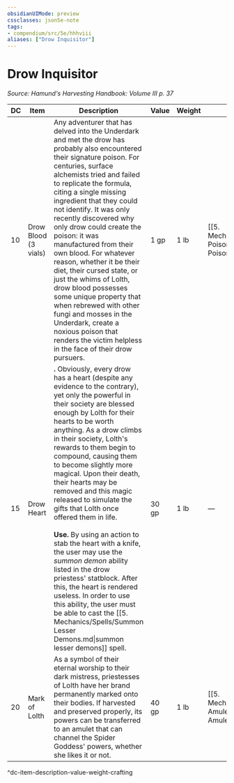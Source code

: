 ```yaml
---
obsidianUIMode: preview
cssclasses: json5e-note
tags:
- compendium/src/5e/hhhviii
aliases: ["Drow Inquisitor"]
---
```

# Drow Inquisitor
*Source: Hamund's Harvesting Handbook: Volume III p. 37* 

| DC | Item | Description | Value | Weight | Crafting |
|----|------|-------------|-------|--------|----------|
| 10 | Drow Blood (3 vials) | Any adventurer that has delved into the Underdark and met the drow has probably also encountered their signature poison. For centuries, surface alchemists tried and failed to replicate the formula, citing a single missing ingredient that they could not identify. It was only recently discovered why only drow could create the poison: it was manufactured from their own blood. For whatever reason, whether it be their diet, their cursed state, or just the whims of Lolth, drow blood possesses some unique property that when rebrewed with other fungi and mosses in the Underdark, create a noxious poison that renders the victim helpless in the face of their drow pursuers. | 1 gp | 1 lb | [[5. Mechanics/Items/Drow Poison.md\|Drow Poison]] |
| 15 | Drow Heart | **.** Obviously, every drow has a heart (despite any evidence to the contrary), yet only the powerful in their society are blessed enough by Lolth for their hearts to be worth anything. As a drow climbs in their society, Lolth's rewards to them begin to compound, causing them to become slightly more magical. Upon their death, their hearts may be removed and this magic released to simulate the gifts that Lolth once offered them in life.<br /><br />**Use.** By using an action to stab the heart with a knife, the user may use the *summon demon* ability listed in the drow priestess' statblock. After this, the heart is rendered useless. In order to use this ability, the user must be able to cast the [[5. Mechanics/Spells/Summon Lesser Demons.md\|summon lesser demons]] spell. | 30 gp | 1 lb | — |
| 20 | Mark of Lolth | As a symbol of their eternal worship to their dark mistress, priestesses of Lolth have her brand permanently marked onto their bodies. If harvested and preserved properly, its powers can be transferred to an amulet that can channel the Spider Goddess' powers, whether she likes it or not. | 40 gp | 1 lb | [[5. Mechanics/Items/Drow Amulet.md\|Drow Amulet]] |
^dc-item-description-value-weight-crafting